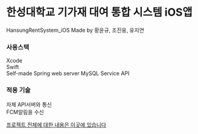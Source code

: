 # 한성대학교 기가재 대여 통합 시스템 iOS앱  
HansungRentSystem_iOS
Made by 황윤규, 조진웅, 유지연  

### 사용스택  
Xcode  
Swift  
Self-made Spring web server MySQL Service API  

### 적용 기술  
자체 API서버와 통신  
FCM알림을 수신  

[프로젝트 전체에 대한 내용은 이곳에 있습니다](https://dequista.tistory.com/33)
